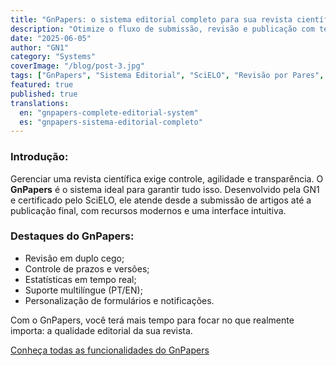 ```yaml
---
title: "GnPapers: o sistema editorial completo para sua revista científica"
description: "Otimize o fluxo de submissão, revisão e publicação com tecnologia nacional certificada pelo SciELO."
date: "2025-06-05"
author: "GN1"
category: "Systems"
coverImage: "/blog/post-3.jpg"
tags: ["GnPapers", "Sistema Editorial", "SciELO", "Revisão por Pares", "Tecnologia Nacional"]
featured: true
published: true
translations:
  en: "gnpapers-complete-editorial-system"
  es: "gnpapers-sistema-editorial-completo"
---
```


### Introdução:
Gerenciar uma revista científica exige controle, agilidade e transparência. O **GnPapers** é o sistema ideal para garantir tudo isso. Desenvolvido pela GN1 e certificado pelo SciELO, ele atende desde a submissão de artigos até a publicação final, com recursos modernos e uma interface intuitiva.

### Destaques do GnPapers:
- Revisão em duplo cego;
- Controle de prazos e versões;
- Estatísticas em tempo real;
- Suporte multilíngue (PT/EN);
- Personalização de formulários e notificações.

Com o GnPapers, você terá mais tempo para focar no que realmente importa: a qualidade editorial da sua revista.

[Conheça todas as funcionalidades do GnPapers](http://gn1world.com/pt/systems/gnpapers/)